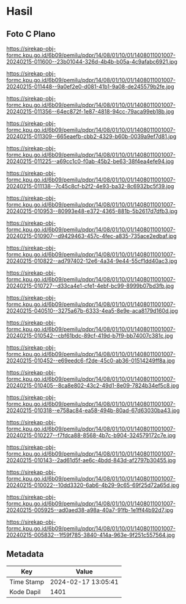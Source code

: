 # Hasil

## Foto C Plano

https://sirekap-obj-formc.kpu.go.id/6b09/pemilu/pdpr/14/08/01/10/01/1408011001007-20240215-011600--23b01044-326d-4b4b-b05a-4c9afabc6921.jpg

https://sirekap-obj-formc.kpu.go.id/6b09/pemilu/pdpr/14/08/01/10/01/1408011001007-20240215-011448--9a0ef2e0-d081-41b1-9a08-de245579b2fe.jpg

https://sirekap-obj-formc.kpu.go.id/6b09/pemilu/pdpr/14/08/01/10/01/1408011001007-20240215-011356--64ec872f-1e87-4818-94cc-79aca99eb18b.jpg

https://sirekap-obj-formc.kpu.go.id/6b09/pemilu/pdpr/14/08/01/10/01/1408011001007-20240215-011309--665eaefb-cbb2-4329-b60b-0039a9ef7d81.jpg

https://sirekap-obj-formc.kpu.go.id/6b09/pemilu/pdpr/14/08/01/10/01/1408011001007-20240215-011225--a69cc1c0-f0ab-45b2-be63-38f4ea4efe94.jpg

https://sirekap-obj-formc.kpu.go.id/6b09/pemilu/pdpr/14/08/01/10/01/1408011001007-20240215-011138--7c45c8cf-b2f2-4e93-ba32-8c6932bc5f39.jpg

https://sirekap-obj-formc.kpu.go.id/6b09/pemilu/pdpr/14/08/01/10/01/1408011001007-20240215-010953--80993e48-e372-4365-881b-5b2617d7dfb3.jpg

https://sirekap-obj-formc.kpu.go.id/6b09/pemilu/pdpr/14/08/01/10/01/1408011001007-20240215-010907--d9429463-457c-4fec-a835-735ace2edbaf.jpg

https://sirekap-obj-formc.kpu.go.id/6b09/pemilu/pdpr/14/08/01/10/01/1408011001007-20240215-010822--ad797402-12e6-4a34-9e44-55cf1dd40ac3.jpg

https://sirekap-obj-formc.kpu.go.id/6b09/pemilu/pdpr/14/08/01/10/01/1408011001007-20240215-010727--d33ca4e1-cfe1-4ebf-bc99-8999b07bd3fb.jpg

https://sirekap-obj-formc.kpu.go.id/6b09/pemilu/pdpr/14/08/01/10/01/1408011001007-20240215-040510--3275a67b-6333-4ea5-8e9e-aca8179d160d.jpg

https://sirekap-obj-formc.kpu.go.id/6b09/pemilu/pdpr/14/08/01/10/01/1408011001007-20240215-010542--cbf61bdc-89cf-419d-b7f9-bb74007c381c.jpg

https://sirekap-obj-formc.kpu.go.id/6b09/pemilu/pdpr/14/08/01/10/01/1408011001007-20240215-010452--e69eedc6-f2de-45c0-ab36-01514249ff8a.jpg

https://sirekap-obj-formc.kpu.go.id/6b09/pemilu/pdpr/14/08/01/10/01/1408011001007-20240215-010405--8ca8e802-43c2-49d1-8e09-7824b34ef5c8.jpg

https://sirekap-obj-formc.kpu.go.id/6b09/pemilu/pdpr/14/08/01/10/01/1408011001007-20240215-010318--e758ac84-ea58-494b-80ad-67d63030ba43.jpg

https://sirekap-obj-formc.kpu.go.id/6b09/pemilu/pdpr/14/08/01/10/01/1408011001007-20240215-010227--f7fdca88-8568-4b7c-b904-324579172c7e.jpg

https://sirekap-obj-formc.kpu.go.id/6b09/pemilu/pdpr/14/08/01/10/01/1408011001007-20240215-010143--2ad61d5f-ae6c-4bdd-843d-af2797b30455.jpg

https://sirekap-obj-formc.kpu.go.id/6b09/pemilu/pdpr/14/08/01/10/01/1408011001007-20240215-010022--10dd3320-6ab6-4b29-9c65-69f25d72a65d.jpg

https://sirekap-obj-formc.kpu.go.id/6b09/pemilu/pdpr/14/08/01/10/01/1408011001007-20240215-005925--ad0aed38-a98a-40a7-91fb-1e1ff44b92d7.jpg

https://sirekap-obj-formc.kpu.go.id/6b09/pemilu/pdpr/14/08/01/10/01/1408011001007-20240215-005832--1f59f785-3840-414a-963e-9f251c557564.jpg


## Metadata

| Key        | Value               |
| ---------- | ------------------- |
| Time Stamp | 2024-02-17 13:05:41 |
| Kode Dapil | 1401                |



